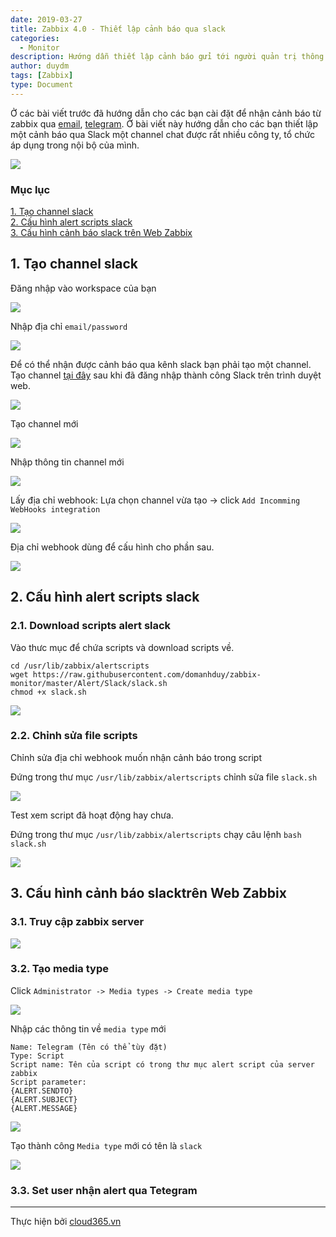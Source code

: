 ```yaml
---
date: 2019-03-27
title: Zabbix 4.0 - Thiết lập cảnh báo qua slack
categories:
  - Monitor
description: Hướng dẫn thiết lập cảnh báo gửi tới người quản trị thông qua slack.
author: duydm
tags: [Zabbix]
type: Document
---
```


Ở các bài viết trước đã hướng dẫn cho các bạn cài đặt để nhận cảnh báo từ zabbix qua <a href="https://blog.cloud365.vn/monitor/zabbix4-thiet-lap-canh-bao-qua-email/" target="_blank">email</a>, <a href="https://blog.cloud365.vn/monitor/zabbix4-thiet-lap-canh-bao-qua-telegram/" target="_blank">telegram</a>. Ở bài viết này hướng dẫn cho các bạn thiết lập một cảnh báo qua Slack một channel chat được rất nhiều công ty, tổ chức áp dụng trong nội bộ của mình.

![](/images/img-zabbix-slack/Screenshot_1270.png)

### Mục lục

[1. Tạo channel slack](#channel)<br>
[2. Cấu hình alert scripts slack](#script)<br>
[3. Cấu hình cảnh báo slack trên Web Zabbix](#telegram)<br>

<a name="channel"></a>
## 1. Tạo channel slack

Đăng nhập vào workspace của bạn

![](/images/img-zabbix-slack/Screenshot_1271.png)

Nhập địa chỉ `email/password`

![](/images/img-zabbix-slack/Screenshot_1272.png)

Để có thể nhận được cảnh báo qua kênh slack bạn phải tạo một channel. Tạo channel <a href="https://my.slack.com/services/new/incoming-webhook" target="_blank">tại đây</a> sau khi đã đăng nhập thành công Slack trên trình duyệt web.

![](/images/img-zabbix-slack/Screenshot_1273.png)

Tạo channel mới

![](/images/img-zabbix-slack/Screenshot_1274.png)

Nhập thông tin channel mới

![](/images/img-zabbix-slack/Screenshot_1275.png)

Lấy địa chỉ webhook: Lựa chọn channel vừa tạo -> click `Add Incomming WebHooks integration`

![](/images/img-zabbix-slack/Screenshot_1276.png)

Địa chỉ webhook dùng để cấu hình cho phần sau.

![](/images/img-zabbix-slack/Screenshot_1277.png)

<a name="script"></a>
## 2. Cấu hình alert scripts slack

### 2.1. Download scripts alert slack

Vào thưc mục để chứa scripts và download scripts về.

```
cd /usr/lib/zabbix/alertscripts
wget https://raw.githubusercontent.com/domanhduy/zabbix-monitor/master/Alert/Slack/slack.sh
chmod +x slack.sh
```

![](/images/img-zabbix-slack/Screenshot_1278.png)

### 2.2. Chỉnh sửa file scripts

Chỉnh sửa địa chỉ webhook  muốn nhận cảnh báo trong script

Đứng trong thư mục `/usr/lib/zabbix/alertscripts` chỉnh sửa file `slack.sh`

![](/images/img-zabbix-slack/Screenshot_1279.png)

Test xem script đã hoạt động hay chưa.

Đứng trong thư mục `/usr/lib/zabbix/alertscripts` chạy câu lệnh `bash slack.sh`

![](/images/img-zabbix-slack/Screenshot_1280.png)

## 3. Cấu hình cảnh báo slacktrên Web Zabbix

### 3.1. Truy cập zabbix server

![](/images/img-zabbix-slack/Screenshot_1281.png)

### 3.2. Tạo media type

Click `Administrator -> Media types -> Create media type`

![](/images/img-zabbix-slack/Screenshot_1282.png)

Nhập các thông tin về `media type` mới

```
Name: Telegram (Tên có thể tùy đặt)
Type: Script
Script name: Tên của script có trong thư mục alert script của server zabbix
Script parameter:
{ALERT.SENDTO}
{ALERT.SUBJECT}
{ALERT.MESSAGE}
```
![](/images/img-zabbix-slack/Screenshot_1283.png)

Tạo thành công `Media type` mới có tên là `slack`

![](/images/img-zabbix-slack/Screenshot_1284.png)

### 3.3. Set user nhận alert qua Tetegram



---
Thực hiện bởi <a href="https://cloud365.vn/" target="_blank">cloud365.vn</a>